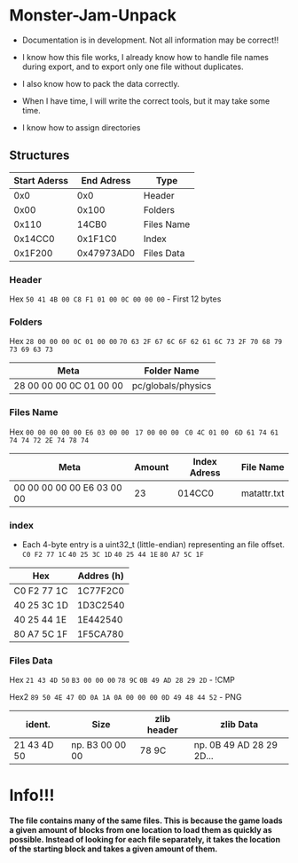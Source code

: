 # Monster-Jam-Unpack
* Documentation is in development. Not all information may be correct!!

* I know how this file works, I already know how to handle file names during export, and to export only one file without duplicates.

* I also know how to pack the data correctly.

* When I have time, I will write the correct tools, but it may take some time.

* I know how to assign directories


## Structures

| Start Aderss | End Adress | Type |
| ------------ | ---------- | ----- |
| 0x0 | 0x0 | Header |
| 0x00 | 0x100 | Folders |
| 0x110 | 14CB0 | Files Name |
| 0x14CC0 | 0x1F1C0 | Index |
| 0x1F200 | 0x47973AD0 | Files Data |

### Header
Hex `50 41 4B 00 C8 F1 01 00 0C 00 00 00` - First 12 bytes

### Folders
Hex `28 00 00 00 0C 01 00 00` `70 63 2F 67 6C 6F 62 61 6C 73 2F 70 68 79 73 69 63 73`

| Meta | Folder Name |
| ---- | --------- |
| 28 00 00 00 0C 01 00 00 | pc/globals/physics |

### Files Name
Hex `00 00 00 00 00 E6 03 00 00 ` `17 00 00 00 ` `C0 4C 01 00 ` `6D 61 74 61 74 74 72 2E 74 78 74`

| Meta | Amount | Index Adress | File Name |
| ---- | ------ | --------- | ------------ |
| 00 00 00 00 00 E6 03 00 00 | 23 | 014CC0 | matattr.txt |

### index
- Each 4-byte entry is a uint32_t (little-endian) representing an file offset.
`C0 F2 77 1C` `40 25 3C 1D` `40 25 44 1E` `80 A7 5C 1F`

| Hex | Addres (h) |
| --- | ------ |
| C0 F2 77 1C | 1C77F2C0 |
| 40 25 3C 1D | 1D3C2540 |
| 40 25 44 1E | 1E442540 |
| 80 A7 5C 1F | 1F5CA780 |


### Files Data
 
Hex `21 43 4D 50` `B3 00 00 00` `78 9C` `0B 49 AD 28 29 2D` - !CMP

Hex2 `89 50 4E 47 0D 0A 1A 0A 00 00 00 0D 49 48 44 52` - PNG

| ident. | Size | zlib header | zlib Data |
| ------ | ---- | ----------- | ----- |
| 21 43 4D 50 | np. B3 00 00 00 | 78 9C | np. 0B 49 AD 28 29 2D... |



# Info!!!

#### The file contains many of the same files. This is because the game loads a given amount of blocks from one location to load them as quickly as possible. Instead of looking for each file separately, it takes the location of the starting block and takes a given amount of them.




